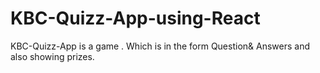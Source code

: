 # KBC-Quizz-App-using-React
KBC-Quizz-App is a game . Which is in the form Question&amp; Answers and also showing prizes.

